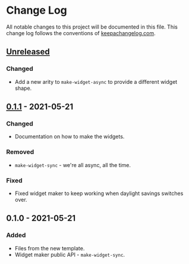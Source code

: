# Change Log
All notable changes to this project will be documented in this file. This change log follows the conventions of [keepachangelog.com](http://keepachangelog.com/).

## [Unreleased]
### Changed
- Add a new arity to `make-widget-async` to provide a different widget shape.

## [0.1.1] - 2021-05-21
### Changed
- Documentation on how to make the widgets.

### Removed
- `make-widget-sync` - we're all async, all the time.

### Fixed
- Fixed widget maker to keep working when daylight savings switches over.

## 0.1.0 - 2021-05-21
### Added
- Files from the new template.
- Widget maker public API - `make-widget-sync`.

[Unreleased]: https://github.com/your-name/schemas/compare/0.1.1...HEAD
[0.1.1]: https://github.com/your-name/schemas/compare/0.1.0...0.1.1

